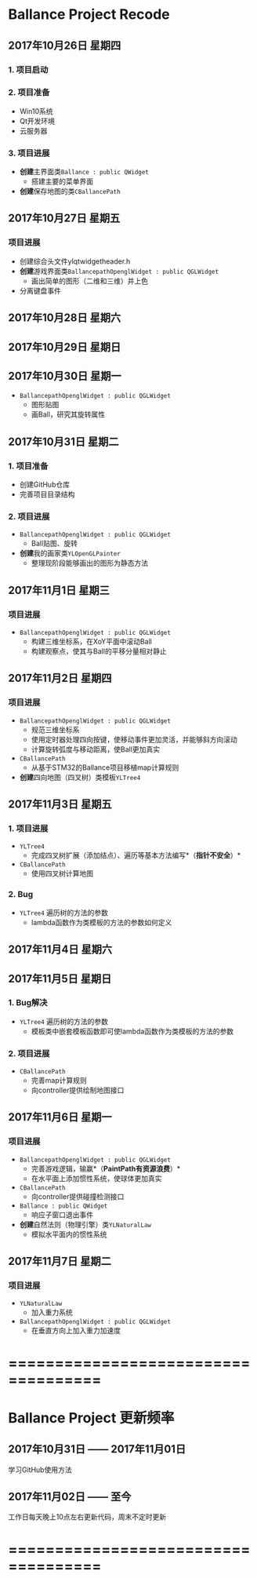 
# Ballance Project Recode


## 2017年10月26日 星期四

### 1. 项目启动

### 2. 项目准备
* Win10系统
* Qt开发环境
* 云服务器

### 3. 项目进展
* **创建**主界面类`Ballance : public QWidget`
	+ 搭建主要的菜单界面
* **创建**保存地图的类`CBallancePath`


## 2017年10月27日 星期五

### 项目进展
* 创建综合头文件ylqtwidgetheader.h
* **创建**游戏界面类`BallancepathOpenglWidget : public QGLWidget`
	+ 画出简单的图形（二维和三维）并上色
* 分离键盘事件


## 2017年10月28日 星期六


## 2017年10月29日 星期日


## 2017年10月30日 星期一
* `BallancepathOpenglWidget : public QGLWidget`
	+ 图形贴图
	+ 画Ball，研究其旋转属性


## 2017年10月31日 星期二

### 1. 项目准备
* 创建GitHub仓库
* 完善项目目录结构

### 2. 项目进展
* `BallancepathOpenglWidget : public QGLWidget`
	+ Ball贴图、旋转
* **创建**我的画家类`YLOpenGLPainter`
	+ 整理现阶段能够画出的图形为静态方法


## 2017年11月1日 星期三

### 项目进展
* `BallancepathOpenglWidget : public QGLWidget`
	+ 构建三维坐标系，在XoY平面中滚动Ball
	+ 构建观察点，使其与Ball的平移分量相对静止


## 2017年11月2日 星期四

### 项目进展
* `BallancepathOpenglWidget : public QGLWidget`
	+ 规范三维坐标系
	+ 使用定时器处理四向按键，使移动事件更加灵活，并能够斜方向滚动
	+ 计算旋转弧度与移动距离，使Ball更加真实
* `CBallancePath`
	+ 从基于STM32的Ballance项目移植map计算规则
* **创建**四向地图（四叉树）类模板`YLTree4`


## 2017年11月3日 星期五

### 1. 项目进展
* `YLTree4`
	+ 完成四叉树扩展（添加结点）、遍历等基本方法编写*（**指针不安全**）*
* `CBallancePath`
	+ 使用四叉树计算地图

### 2. Bug
* `YLTree4` 遍历树的方法的参数
	+ lambda函数作为类模板的方法的参数如何定义


## 2017年11月4日 星期六


## 2017年11月5日 星期日

### 1. Bug解决
* `YLTree4` 遍历树的方法的参数
	+ 模板类中嵌套模板函数即可使lambda函数作为类模板的方法的参数

### 2. 项目进展
* `CBallancePath`
	+ 完善map计算规则
	+ 向controller提供绘制地图接口


## 2017年11月6日 星期一

### 项目进展
* `BallancepathOpenglWidget : public QGLWidget`
	+ 完善游戏逻辑，输赢*（**PaintPath有资源浪费**）*
	+ 在水平面上添加惯性系统，使球体更加真实
* `CBallancePath`
	+ 向controller提供碰撞检测接口
* `Ballance : public QWidget`
	+ 响应子窗口退出事件
* **创建**自然法则（物理引擎）类`YLNaturalLaw`
	+ 模拟水平面内的惯性系统


## 2017年11月7日 星期二

### 项目进展
* `YLNaturalLaw`
	+ 加入重力系统
* `BallancepathOpenglWidget : public QGLWidget`
	+ 在垂直方向上加入重力加速度





# ====================================


# Ballance Project 更新频率


## 2017年10月31日 —— 2017年11月01日
学习GitHub使用方法


## 2017年11月02日 —— 至今
工作日每天晚上10点左右更新代码，周末不定时更新





# ====================================
